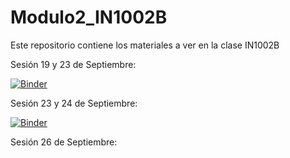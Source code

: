 # Modulo2_IN1002B
Este repositorio contiene los materiales a ver en la clase IN1002B

Sesión 19 y 23 de Septiembre:

[![Binder](https://mybinder.org/badge_logo.svg)](https://mybinder.org/v2/gh/BriciaGalindoM/Modulo2_IN1002B/HEAD?labpath=M2Exploracion_y_preparacion.ipynb)

Sesión 23 y 24 de Septiembre:

[![Binder](https://mybinder.org/badge_logo.svg)](https://mybinder.org/v2/gh/BriciaGalindoM/Modulo2_IN1002B/HEAD?labpath=M2Deteccion_y_correccion.ipynb)

Sesión 26 de Septiembre:
